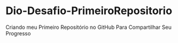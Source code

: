 # Dio-Desafio-PrimeiroRepositorio
Criando meu Primeiro Repositório no GitHub Para Compartilhar Seu Progresso
